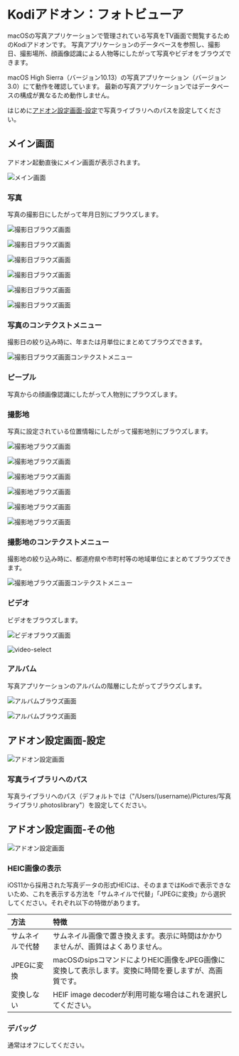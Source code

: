 # Kodiアドオン：フォトビューア

macOSの写真アプリケーションで管理されている写真をTV画面で閲覧するためのKodiアドオンです。
写真アプリケーションのデータベースを参照し、撮影日、撮影場所、顔画像認識による人物等にしたがって写真やビデオをブラウズできます。

macOS High Sierra（バージョン10.13）の写真アプリケーション（バージョン3.0）にて動作を確認しています。
最新の写真アプリケーションではデータベースの構成が異なるため動作しません。

はじめに[アドオン設定画面-設定](#アドオン設定画面-設定)で写真ライブラリへのパスを設定してください。


## メイン画面

アドオン起動直後にメイン画面が表示されます。

![メイン画面](https://github.com/kodiful/plugin.image.photosviewer/assets/12268536/8c0ee9d1-a994-455a-83ce-cc50871ddc68)

### 写真

写真の撮影日にしたがって年月日別にブラウズします。

![撮影日ブラウズ画面](https://github.com/kodiful/plugin.image.photosviewer/assets/12268536/8c0ee9d1-a994-455a-83ce-cc50871ddc68)

![撮影日ブラウズ画面](https://github.com/kodiful/plugin.image.photosviewer/assets/12268536/66712300-154e-4906-a6c4-7755ac820ae7)

![撮影日ブラウズ画面](https://github.com/kodiful/plugin.image.photosviewer/assets/12268536/4e4bcf7d-2ea8-469b-a4e1-922f680eb99c)

![撮影日ブラウズ画面](https://github.com/kodiful/plugin.image.photosviewer/assets/12268536/852cfa78-bb75-4a0b-a7a9-d459b20b45b1)

![撮影日ブラウズ画面](https://github.com/kodiful/plugin.image.photosviewer/assets/12268536/b3edaaca-6d29-4653-8f67-5992dbe22fcd)

![撮影日ブラウズ画面](https://github.com/kodiful/plugin.image.photosviewer/assets/12268536/7ceed763-4062-4b73-8dc1-853ca69a1d07)

### 写真のコンテクストメニュー

撮影日の絞り込み時に、年または月単位にまとめてブラウズできます。

![撮影日ブラウズ画面コンテクストメニュー](https://github.com/kodiful/plugin.image.photosviewer/assets/12268536/7ef431e3-6711-4660-8d1c-206332816cc6)

### ピープル

写真からの顔画像認識にしたがって人物別にブラウズします。

### 撮影地

写真に設定されている位置情報にしたがって撮影地別にブラウズします。

![撮影地ブラウズ画面](https://github.com/kodiful/plugin.image.photosviewer/assets/12268536/f86e359c-2505-4745-b0c7-f41542aa5edb)

![撮影地ブラウズ画面](https://github.com/kodiful/plugin.image.photosviewer/assets/12268536/bb6d2d73-0144-4559-8fe0-bc44e41351ab)

![撮影地ブラウズ画面](https://github.com/kodiful/plugin.image.photosviewer/assets/12268536/0a20f8b1-2516-400d-b72e-2a969a8e2c7a)

![撮影地ブラウズ画面](https://github.com/kodiful/plugin.image.photosviewer/assets/12268536/d09e4da1-c7ad-4072-9478-c739aaaaa347)

![撮影地ブラウズ画面](https://github.com/kodiful/plugin.image.photosviewer/assets/12268536/a88dc006-37fc-41fd-87a6-ea9f0c8ae7fc)

![撮影地ブラウズ画面](https://github.com/kodiful/plugin.image.photosviewer/assets/12268536/34eef5ff-67cd-44da-9dc0-2b9324e3ea17)


### 撮影地のコンテクストメニュー

撮影地の絞り込み時に、都道府県や市町村等の地域単位にまとめてブラウズできます。

![撮影地ブラウズ画面コンテクストメニュー](https://github.com/kodiful/plugin.image.photosviewer/assets/12268536/240262a9-bace-4685-bdab-4e222eb105ee)

### ビデオ

ビデオをブラウズします。

![ビデオブラウズ画面](https://github.com/kodiful/plugin.image.photosviewer/assets/12268536/7cd74462-e9f5-4ae4-92c6-f13af8d5b7ca)

![video-select](https://github.com/kodiful/plugin.image.photosviewer/assets/12268536/a27bbcbd-e193-4b2d-b562-7533dde8702f)

### アルバム

写真アプリケーションのアルバムの階層にしたがってブラウズします。

![アルバムブラウズ画面](https://github.com/kodiful/plugin.image.photosviewer/assets/12268536/e1524cb4-1410-4636-b1e5-b12d60de1751)

![アルバムブラウズ画面](https://github.com/kodiful/plugin.image.photosviewer/assets/12268536/bc55b9af-5714-46e4-bebe-de4de11cba9a)


## アドオン設定画面-設定

![アドオン設定画面](https://github.com/kodiful/plugin.image.photosviewer/assets/12268536/add5c124-ce85-4c90-ba72-526b3e26c4f8)

### 写真ライブラリへのパス

写真ライブラリへのパス（デフォルトでは（"/Users/(username)/Pictures/写真ライブラリ.photoslibrary"）を設定してください。


## アドオン設定画面-その他

![アドオン設定画面](https://github.com/kodiful/plugin.image.photosviewer/assets/12268536/cd682ccd-e414-476d-9dda-249a34114c0c)

### HEIC画像の表示

iOS11から採用された写真データの形式HEICは、そのままではKodiで表示できないため、これを表示する方法を「サムネイルで代替」「JPEGに変換」から選択してください。それぞれ以下の特徴があります。

|方法|特徴|
|:---|:---|
|サムネイルで代替|サムネイル画像で置き換えます。表示に時間はかかりませんが、画質はよくありません。|
|JPEGに変換|macOSのsipsコマンドによりHEIC画像をJPEG画像に変換して表示します。変換に時間を要しますが、高画質です。|
|変換しない|HEIF image decoderが利用可能な場合はこれを選択してください。|

### デバッグ

通常はオフにしてください。


